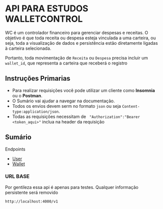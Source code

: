 # API PARA ESTUDOS WALLETCONTROL

WC é um controlador financeiro para gerenciar despesas e receitas. O objetivo é que toda receita ou despesa esteja vinculada a uma carteira, ou seja, toda a visualização de dados e persistência estão diretamente ligadas à carteira selecionada.

Portanto, toda movimentação de `Receita` ou `Despesa` precisa incluir um `wallet_id`, que representa a carteira que receberá o registro

## Instruções Primarias

- Para realizar requisições você pode utilizar um cliente como **Insomnia** ou o **Postman**.
- O Sumário vai ajudar a navegar na documentação.
- Todos os envios devem serm no formato `json` ou seja `Content-type:application/json`.
- Todas as requisições necessitam de  ` "Authorization":"Bearer <token_aqui>"` inclua na header da requisição 

## Sumário

Endpoints

- [User](docs/user.md)
- [Wallet](docs/wallet.md)

### URL BASE

Por gentileza essa api é apenas para testes. Qualquer informação persistente será removido

```
http://localhost:4000/v1
```
